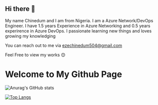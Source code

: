 ## Hi there 👋
My name Chinedum and I am from Nigeria. I am a Azure Network/DevOps Engineer. I have 1.5 years Experience in Azure Networking and 0.5 years experirence in Azure DevOps. I passionate learning new things and loves growing my knowledging

You can reach out to me via ezechinedum504@gmail.com

Feel Free to view my works :blush:
# Welcome to My Github Page

![Anurag's GitHub stats](https://github-readme-stats.vercel.app/api?username=Chinedum&show_icons=true&theme=radical)

[![Top Langs](https://github-readme-stats.vercel.app/api/top-langs/?username=anuraghazra&layout=compact)](https://github.com/anuraghazra/github-readme-stats)
